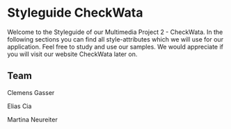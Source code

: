 # Styleguide CheckWata

Welcome to the Styleguide of our Multimedia Project 2 - CheckWata. In the following sections you can find all style-attributes which we will use for our application. Feel free to study and use our samples. We would appreciate if you will visit our website CheckWata later on.

## Team
Clemens Gasser

Elias Cia

Martina Neureiter